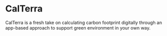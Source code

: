 # CalTerra
CalTerra is a fresh take on calculating carbon footprint digitally through an app-based approach to support green environment in your own way.
